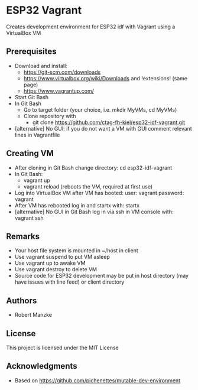 # ESP32 Vagrant

Creates development environment for ESP32 idf with Vagrant using a VirtualBox VM

## Prerequisites

* Download and install:
	* https://git-scm.com/downloads
	* https://www.virtualbox.org/wiki/Downloads and !extensions! (same page)
	* https://www.vagrantup.com/
* Start Git Bash
* In Git Bash
	* Go to target folder (your choice, i.e. mkdir MyVMs, cd MyVMs)
	* Clone repository with 
		* git clone https://github.com/ctag-fh-kiel/esp32-idf-vagrant.git 
* [alternative] No GUI: if you do not want a VM with GUI comment relevant lines in Vagrantfile

## Creating VM

* After cloning in Git Bash change directory: cd esp32-idf-vagrant
* In Git Bash: 
	* vagrant up
	* vagrant reload (reboots the VM, required at first use)
* Log into VirtualBox VM after VM has booted: user: vagrant password: vagrant
* After VM has rebooted log in and startx with: startx
* [alternative] No GUI in Git Bash log in via ssh in VM console with: vagrant ssh

## Remarks

* Your host file system is mounted in ~/host in client
* Use vagrant suspend to put VM asleep
* Use vagrant up to awake VM
* Use vagrant destroy to delete VM 
* Source code for ESP32 development may be put in host directory (may have issues with line feed) or client directory

## Authors

* Robert Manzke

## License

This project is licensed under the MIT License

## Acknowledgments

* Based on https://github.com/pichenettes/mutable-dev-environment

